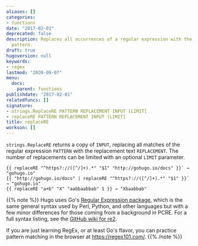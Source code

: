 ```yaml
---
aliases: []
categories:
- functions
date: "2017-02-01"
deprecated: false
description: Replaces all occurrences of a regular expression with the replacement
  pattern.
draft: true
hugoversion: null
keywords:
- regex
lastmod: "2020-09-07"
menu:
  docs:
    parent: functions
publishdate: "2017-02-01"
relatedfuncs: []
signature:
- strings.ReplaceRE PATTERN REPLACEMENT INPUT [LIMIT]
- replaceRE PATTERN REPLACEMENT INPUT [LIMIT]
title: replaceRE
workson: []
---
```


`strings.ReplaceRE` returns a copy of `INPUT`, replacing all matches of the regular
expression `PATTERN` with the replacement text `REPLACEMENT`.
The number of replacements can be limited with an optional `LIMIT` parameter.

```
{{ replaceRE "^https?://([^/]+).*" "$1" "http://gohugo.io/docs" }}` → "gohugo.io"
{{ "http://gohugo.io/docs" | replaceRE "^https?://([^/]+).*" "$1" }}` → "gohugo.io"
{{ replaceRE "a+b" "X" "aabbaabbab" 1 }} → "Xbaabbab"
```

{{% note %}}
Hugo uses Go's [Regular Expression package](https://golang.org/pkg/regexp/), which is the same general syntax used by Perl, Python, and other languages but with a few minor differences for those coming from a background in PCRE. For a full syntax listing, see the [GitHub wiki for re2](https://github.com/google/re2/wiki/Syntax).

If you are just learning RegEx, or at least Go's flavor, you can practice pattern matching in the browser at <https://regex101.com/>.
{{% /note %}}

